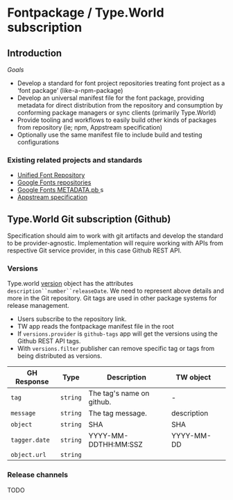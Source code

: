 # Fontpackage / Type.World subscription

## Introduction

_Goals_
- Develop a standard for font project repositories treating font project as a ‘font package’ (like-a-npm-package)
- Develop an universal manifest file for the font package, providing metadata for direct distribution from the repository and consumption by conforming package managers or sync clients (primarily Type.World)
- Provide tooling and workflows to easily build other kinds of packages from repository (ie; npm, Appstream specification)
- Optionally use the same manifest file to include build and testing configurations

### Existing related projects and standards

- [Unified Font Repository](https://github.com/unified-font-repository/Unified-Font-Repository)
- [Google Fonts repositories](https://github.com/googlefonts/Inconsolata)
- [Google Fonts METADATA.pb ](https://github.com/googlefonts/Inconsolata/blob/master/METADATA.pb)s
- [Appstream specification](https://github.com/unified-font-repository/Unified-Font-Repository/issues/25)


## Type.World Git subscription (Github)

Specification should aim to work with git artifacts and develop the standard to be provider-agnostic. Implementation will require working with APIs from respective Git service provider, in this case Github REST API.   

### Versions

Type.world [version](https://github.com/typeWorld/api/tree/master/Python/Lib/typeWorld#class-version) object has the attributes `description``number``releaseDate`. We need to represent above details and more in the Git repository. Git tags are used in other package systems for release management.

- Users subscribe to the repository link.
- TW app reads the fontpackage manifest file in the root
- If `versions.provider` is `github-tags` app will get the versions using the Github REST API tags.
- With `versions.filter` publisher can remove specific tag or tags from being distributed as versions.

|  GH Response  | Type      | Description               |  TW object      |   |
|---            | ---       |---                        |---              |---|
| `tag`         |  `string` | The tag's name on github. | -               |   |
| `message`     |  `string` | The tag message.          | description     |   |
| `object`      |  `string` | SHA                       | SHA             |   |
| `tagger.date` |  `string` | YYYY-MM-DDTHH:MM:SSZ      | YYYY-MM-DD      |   |
| `object.url`  |  `string` |                           | <URL to source> |   |

### Release channels
TODO
